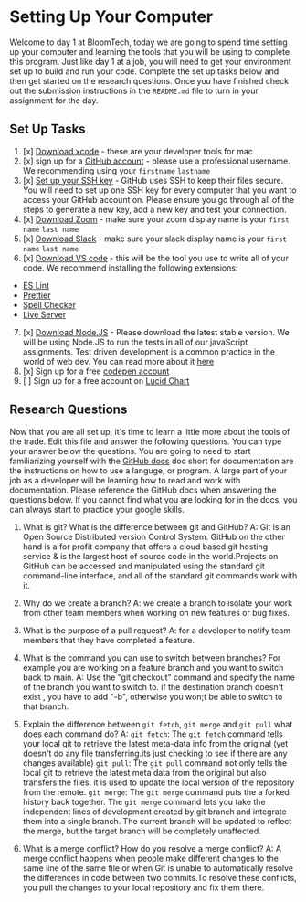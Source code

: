# Setting Up Your Computer

Welcome to day 1 at BloomTech, today we are going to spend time setting up your computer and learning the tools that you will be using to complete this program. Just like day 1 at a job, you will need to get your environment set up to build and run your code. Complete the set up tasks below and then get started on the research questions. Once you have finished check out the submission instructions in the `README.md` file to turn in your assignment for the day.

## Set Up Tasks

1. [x] [Download xcode](https://apps.apple.com/us/app/xcode/id497799835?mt=12) - these are your developer tools for mac
2. [x] sign up for a [GitHub account](https://github.com/join) - please use a professional username. We recommending using your `firstname` `lastname`
3. [x] [Set up your SSH key](https://docs.github.com/en/authentication/connecting-to-github-with-ssh/generating-a-new-ssh-key-and-adding-it-to-the-ssh-agent) - GitHub uses SSH to keep their files secure. You will need to set up one SSH key for every computer that you want to access your GitHub account on. Please ensure you go through all of the steps to generate a new key, add a new key and test your connection.
4. [x] [Download Zoom](https://zoom.us/download) - make sure your zoom display name is your `first name` `last name`
5. [x] [Download Slack](https://slack.com/help/articles/207677868-Download-Slack-for-Mac) - make sure your slack display name is your `first name` `last name`
6. [x] [Download VS code](https://code.visualstudio.com/download) - this will be the tool you use to write all of your code. We recommend installing the following extensions:

- [ES Lint](https://marketplace.visualstudio.com/items?itemName=dbaeumer.vscode-eslint)
- [Prettier](https://marketplace.visualstudio.com/items?itemName=esbenp.prettier-vscode)
- [Spell Checker](https://marketplace.visualstudio.com/items?itemName=streetsidesoftware.code-spell-checker)
- [Live Server](https://marketplace.visualstudio.com/items?itemName=ritwickdey.LiveServer)

7. [x] [Download Node.JS](https://nodejs.org/en/) - Please download the latest stable version. We will be using Node.JS to run the tests in all of our javaScript assignments. Test driven development is a common practice in the world of web dev. You can read more about it [here](https://www.freecodecamp.org/news/test-driven-development-what-it-is-and-what-it-is-not-41fa6bca02a2/)
8. [x] Sign up for a free [codepen account](https://codepen.io/accounts/signup/user/free)
9. [ ] Sign up for a free account on [Lucid Chart](https://www.lucidchart.com/pages/landing?utm_source=google&utm_medium=cpc&utm_campaign[…]tTwOoXp_lCeLTC97pikTFa5cE58FWHwjjpTSGsGPRqR2AAaAh-MEALw_wcB)

## Research Questions

Now that you are all set up, it's time to learn a little more about the tools of the trade. Edit this file and answer the following questions. You can type your answer below the questions. You are going to need to start familiarizing yourself with the [GitHub docs](https://docs.github.com/en) doc short for documentation are the instructions on how to use a languge, or program. A large part of your job as a developer will be learning how to read and work with documentation. Please reference the GitHub docs when answering the questions below. If you cannot find what you are looking for in the docs, you can always start to practice your google skills.

1. What is git? What is the difference between git and GitHub?
   A: Git is an Open Source Distributed version Control System. GitHub on the other hand is a for profit company that offers a cloud based git hosting service & is the largest host of source code in the world.Projects on GitHub can be accessed and manipulated using the standard git command-line interface, and all of the standard git commands work with it.
2. Why do we create a branch?
   A: we create a branch to isolate your work from other team members when working on new features or bug fixes.
3. What is the purpose of a pull request?
   A: for a developer to notify team members that they have completed a feature.
4. What is the command you can use to switch between branches? For example you are working on a feature branch and you want to switch back to main.
   A: Use the "git checkout" command and specify the name of the branch you want to switch to. if the destination branch doesn't exist , you have to add "-b", otherwise you won;t be able to switch to that branch.
5. Explain the difference between `git fetch`, `git merge` and `git pull` what does each command do?
   A: `git fetch`: The `git fetch` command tells your local git to retrieve the latest meta-data info from the original (yet doesn't do any file transferring.its just checking to see if there are any changes available)
   `git pull`: The `git pull` command not only tells the local git to retrieve the latest meta data from the original but also transfers the files. it is used to update the local version of the repository from the remote.
   `git merge`: The `git merge` command puts the a forked history back together. The `git merge` command lets you take the independent lines of development created by git branch and integrate them into a single branch. The current branch will be updated to reflect the merge, but the target branch will be completely unaffected.

6. What is a merge conflict? How do you resolve a merge conflict?
   A: A merge conflict happens when people make different changes to the same line of the same file or when Git is unable to automatically resolve the differences in code between two commits.To resolve these conflicts, you pull the changes to your local repository and fix them there.
